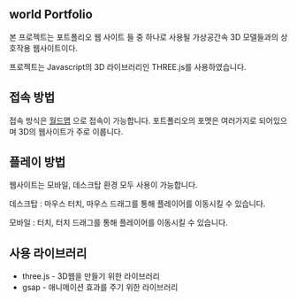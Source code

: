 ## world Portfolio
본 프로젝트는 포트폴리오 웹 사이트 들 중 하나로 사용될 가상공간속 3D 모델들과의 상호작용 웹사이트이다.

프로젝트는 Javascript의 3D 라이브러리인 THREE.js를 사용하였습니다.

## 접속 방법
접속 방식은 [월드맵](https://world.hansolbangul.com) 으로 접속이 가능합니다. 포트폴리오의 포멧은 여러가지로 되어있으며 3D의 웹사이트가 주로 이룹니다.

## 플레이 방법
웹사이트는 모바일, 데스크탑 환경 모두 사용이 가능합니다.

데스크탑 : 마우스 터치, 마우스 드래그를 통해 플레이어를 이동시킬 수 있습니다.

모바일 : 터치, 터치 드래그를 통해 플레이어를 이동시킬 수 있습니다.

## 사용 라이브러리
- three.js - 3D웹을 만들기 위한 라이브러리
- gsap - 애니메이션 효과를 주기 위한 라이브러리